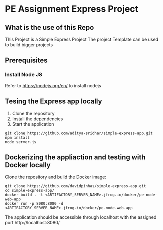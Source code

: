 # PE Assignment Express Project
## What is the use of this Repo
This Project is a Simple Express Project
The project Template can be used to build bigger projects

## Prerequisites

### Install Node JS
Refer to https://nodejs.org/en/ to install nodejs

## Tesing the Express app locally
1. Clone the repository
2. Install the dependencies
3. Start the application

```
git clone https://github.com/aditya-sridhar/simple-express-app.git
npm install
node server.js
```

## Dockerizing the appliaction and testing with Docker locally
Clone the repository and build the Docker image:

```
git clone https://github.com/davidpinhas/simple-express-app.git
cd simple-express-app/
docker build . -t <ARTIFACTORY_SERVER_NAME>.jfrog.io/docker/pe-node-web-app
docker run -p 8080:8080 -d <ARTIFACTORY_SERVER_NAME>.jfrog.io/docker/pe-node-web-app
```

The application should be accessible through localhost with the assigned port http://localhost:8080/
